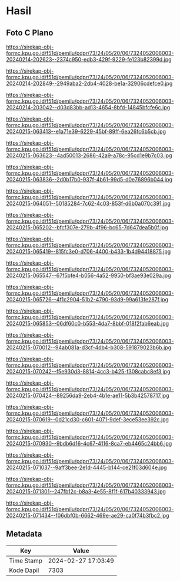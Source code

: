 # Hasil

## Foto C Plano

https://sirekap-obj-formc.kpu.go.id/f51d/pemilu/pdpr/73/24/05/20/06/7324052006003-20240214-202623--2374c950-edb3-429f-9229-fe123b82399d.jpg

https://sirekap-obj-formc.kpu.go.id/f51d/pemilu/pdpr/73/24/05/20/06/7324052006003-20240214-202849--2949aba2-2db4-4028-be1a-32906cdefce0.jpg

https://sirekap-obj-formc.kpu.go.id/f51d/pemilu/pdpr/73/24/05/20/06/7324052006003-20240214-203042--d03d83bb-ad13-4654-8bfd-14845bfcfe6c.jpg

https://sirekap-obj-formc.kpu.go.id/f51d/pemilu/pdpr/73/24/05/20/06/7324052006003-20240215-063413--e1a71e39-6229-45bf-89ff-6ea26fc6b5cb.jpg

https://sirekap-obj-formc.kpu.go.id/f51d/pemilu/pdpr/73/24/05/20/06/7324052006003-20240215-063623--4ad50013-2686-42a9-a78c-95cd1e9b7c03.jpg

https://sirekap-obj-formc.kpu.go.id/f51d/pemilu/pdpr/73/24/05/20/06/7324052006003-20240215-063836--2d0b17b0-937f-4b61-99d5-d0e76896b044.jpg

https://sirekap-obj-formc.kpu.go.id/f51d/pemilu/pdpr/73/24/05/20/06/7324052006003-20240215-064051--50185284-7c62-4c03-853f-d6b0a070c391.jpg

https://sirekap-obj-formc.kpu.go.id/f51d/pemilu/pdpr/73/24/05/20/06/7324052006003-20240215-065202--bfcf307e-279b-4f96-bc65-7d647dea5b0f.jpg

https://sirekap-obj-formc.kpu.go.id/f51d/pemilu/pdpr/73/24/05/20/06/7324052006003-20240215-065419--815fc3e0-d706-4400-b433-1b4d94418875.jpg

https://sirekap-obj-formc.kpu.go.id/f51d/pemilu/pdpr/73/24/05/20/06/7324052006003-20240215-065547--67f5bfe4-b056-4a52-9950-bf3ae93e029a.jpg

https://sirekap-obj-formc.kpu.go.id/f51d/pemilu/pdpr/73/24/05/20/06/7324052006003-20240215-065726--4f1c2904-51b2-4790-93d9-99a613fe287f.jpg

https://sirekap-obj-formc.kpu.go.id/f51d/pemilu/pdpr/73/24/05/20/06/7324052006003-20240215-065853--06df60c0-b553-4da7-8bbf-018f2fab6eab.jpg

https://sirekap-obj-formc.kpu.go.id/f51d/pemilu/pdpr/73/24/05/20/06/7324052006003-20240215-070012--94ab081a-d3cf-4db4-b308-591879023b6b.jpg

https://sirekap-obj-formc.kpu.go.id/f51d/pemilu/pdpr/73/24/05/20/06/7324052006003-20240215-070242--f5e930d3-8814-4cc3-b425-f308cabc8ef3.jpg

https://sirekap-obj-formc.kpu.go.id/f51d/pemilu/pdpr/73/24/05/20/06/7324052006003-20240215-070424--89256da9-2eb4-4b1e-ae11-5b3b42578717.jpg

https://sirekap-obj-formc.kpu.go.id/f51d/pemilu/pdpr/73/24/05/20/06/7324052006003-20240215-070619--0d21cd30-c601-4071-9def-3ece53ee392c.jpg

https://sirekap-obj-formc.kpu.go.id/f51d/pemilu/pdpr/73/24/05/20/06/7324052006003-20240215-070930--9bdb6d16-4c67-4116-8ca7-eb4465c24bb6.jpg

https://sirekap-obj-formc.kpu.go.id/f51d/pemilu/pdpr/73/24/05/20/06/7324052006003-20240215-071037--9aff3bee-2e1d-4445-b144-ce21f03d604e.jpg

https://sirekap-obj-formc.kpu.go.id/f51d/pemilu/pdpr/73/24/05/20/06/7324052006003-20240215-071301--247fb12c-b8a3-4e55-8f1f-617b40333943.jpg

https://sirekap-obj-formc.kpu.go.id/f51d/pemilu/pdpr/73/24/05/20/06/7324052006003-20240215-071434--f06dbf0b-6662-469e-ae29-ca0f74b3fbc2.jpg


## Metadata

| Key        | Value               |
| ---------- | ------------------- |
| Time Stamp | 2024-02-27 17:03:49 |
| Kode Dapil | 7303                |



